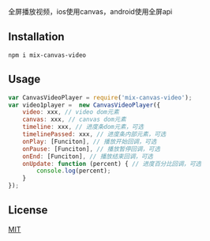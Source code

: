 全屏播放视频，ios使用canvas，android使用全屏api

## Installation

    npm i mix-canvas-video

## Usage

```js
var CanvasVideoPlayer = require('mix-canvas-video');
var video1player =  new CanvasVideoPlayer({
    video: xxx, // video dom元素
    canvas: xxx, // canvas dom元素
    timeline: xxx, // 进度条dom元素，可选
    timelinePassed: xxx, // 进度条内部元素，可选
    onPlay: [Funciton], // 播放开始回调，可选
    onPause: [Funciton], // 播放暂停回调，可选
    onEnd: [Funciton], // 播放结束回调，可选
    onUpdate: function (percent) { // 进度百分比回调，可选
        console.log(percent);
    }
});
```

## License
<a href="http://nate.mit-license.org">MIT</a>